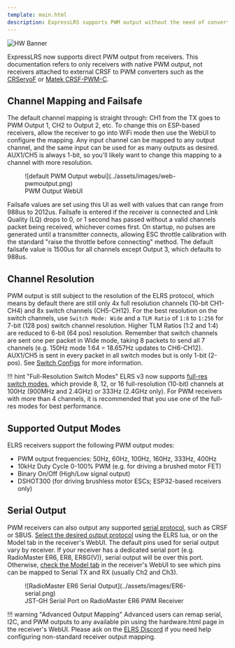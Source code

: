 ```yaml
---
template: main.html
description: ExpressLRS supports PWM output without the need of converters.
---
```


![HW Banner](https://raw.githubusercontent.com/ExpressLRS/ExpressLRS-hardware/master/img/hardware.png)

ExpressLRS now supports direct PWM output from receivers. This documentation refers to only receivers with native PWM output, not receivers attached to external CRSF to PWM converters such as the [CRServoF](https://github.com/CapnBry/CRServoF/) or [Matek CRSF-PWM-C](http://www.mateksys.com/?portfolio=crsf-pwm).

## Channel Mapping and Failsafe
The default channel mapping is straight through: CH1 from the TX goes to PWM Output 1, CH2 to Output 2, etc. To change this on ESP-based receivers, allow the receiver to go into WiFi mode then use the WebUI to configure the mapping. Any input channel can be mapped to any output channel, and the same input can be used for as many outputs as desired. AUX1/CH5 is always 1-bit, so you'll likely want to change this mapping to a channel with more resolution.

<figure markdown>
![default PWM Output webui](../assets/images/web-pwmoutput.png)
<figcaption>PWM Output WebUI</figcaption>
</figure>

Failsafe values are set using this UI as well with values that can range from 988us to 2012us. Failsafe is entered if the receiver is connected and Link Quality (LQ) drops to 0, or 1 second has passed without a valid channels packet being received, whichever comes first. On startup, no pulses are generated until a transmitter connects, allowing ESC throttle calibration with the standard "raise the throttle before connecting" method. The default failsafe value is 1500us for all channels except Output 3, which defaults to 988us.

## Channel Resolution
PWM output is still subject to the resolution of the ELRS protocol, which means by default there are still only 4x full resolution channels (10-bit CH1-CH4) and 8x switch channels (CH5-CH12). For the best resolution on the switch channels, use `Switch Mode: Wide` and a `TLM Ratio` of `1:8` to `1:256` for 7-bit (128 pos) switch channel resolution. Higher TLM Ratios (1:2 and 1:4) are reduced to 6-bit (64 pos) resolution. Remember that switch channels are sent one per packet in Wide mode, taking 8 packets to send all 7 channels (e.g. 150Hz mode 1:64 = 18.657Hz updates to CH6-CH12). AUX1/CH5 is sent in every packet in all switch modes but is only 1-bit (2-pos). See [Switch Configs](https://www.expresslrs.org/software/switch-config/) for more information.

!!! hint "Full-Resolution Switch Modes"
	ELRS v3 now supports [full-res switch modes](https://www.expresslrs.org/software/switch-config/#full-resolution-switch-configuration-modes), which provide 8, 12, or 16 full-resolution (10-bit) channels at 100Hz (900MHz and 2.4GHz) or 333Hz (2.4GHz only). For PWM receivers with more than 4 channels, it is recommended that you use one of the full-res modes for best performance. 

## Supported Output Modes
ELRS receivers support the following PWM output modes: 
* PWM output frequencies: 50Hz, 60Hz, 100Hz, 160Hz, 333Hz, 400Hz
* 10kHz Duty Cycle 0-100% PWM (e.g. for driving a brushed motor FET)
* Binary On/Off (High/Low signal output)
* DSHOT300 (for driving brushless motor ESCs; ESP32-based receivers only)

## Serial Output
PWM receivers can also output any supported [serial protocol](https://www.expresslrs.org/software/serial-protocols/), such as CRSF or SBUS. [Select the desired output protocol](https://www.expresslrs.org/software/serial-protocols/#receiver-protocol-selection) using the ELRS lua, or on the Model tab in the receiver's WebUI. 
The default pins used for serial output vary by receiver. If your receiver has a dedicated serial port (e.g. RadioMaster ER6, ER8, ER8G(V)), serial output will be over this port. Otherwise, [check the Model tab](https://www.expresslrs.org/software/serial-protocols/#pwm-receiver-serial-pin-selection) in the receiver's WebUI to see which pins can be mapped to Serial TX and RX (usually Ch2 and Ch3). 

<figure markdown>
![RadioMaster ER6 Serial Output](../assets/images/ER6-serial.png)
<figcaption>JST-GH Serial Port on RadioMaster ER6 PWM Receiver</figcaption>
</figure>

!!! warning "Advanced Output Mapping"
	Advanced users can remap serial, I2C, and PWM outputs to any available pin using the hardware.html page in the receiver's WebUI. Please ask on the [ELRS Discord](https://discord.gg/dS6ReFY) if you need help configuring non-standard receiver output mapping. 